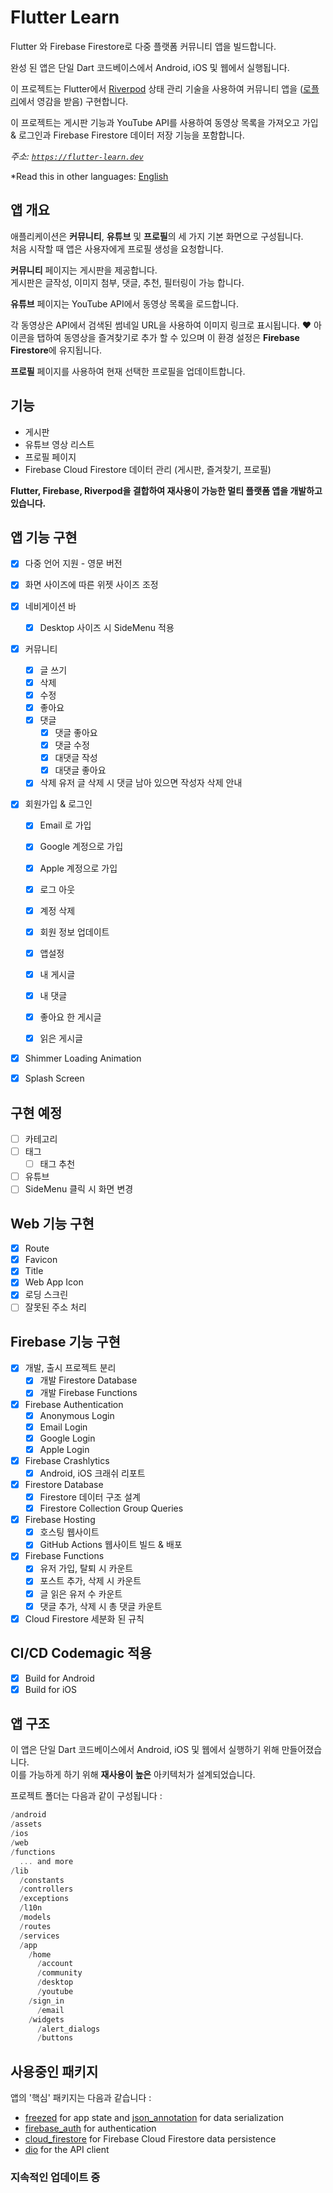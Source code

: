 # Flutter Learn

Flutter 와 Firebase Firestore로 다중 플랫폼 커뮤니티 앱을 빌드합니다.  

완성 된 앱은 단일 Dart 코드베이스에서 Android, iOS 및 웹에서 실행됩니다.  

이 프로젝트는 Flutter에서 [Riverpod](https://riverpod.dev) 상태 관리 기술을 사용하여 커뮤니티 앱을 ([로플리](https://www.lawfully.com/)에서 영감을 받음) 구현합니다.  

이 프로젝트는 게시판 기능과 YouTube API를 사용하여 동영상 목록을 가져오고 가입 & 로그인과 Firebase Firestore 데이터 저장 기능을 포함합니다.  

*주소: [`https://flutter-learn.dev`](https://flutter-learn.dev)*

*Read this in other languages: [English](README.en.md)

## 앱 개요

애플리케이션은 **커뮤니티**, **유튜브** 및 **프로필**의 세 가지 기본 화면으로 구성됩니다.  
처음 시작할 때 앱은 사용자에게 프로필 생성을 요청합니다.  

**커뮤니티** 페이지는 게시판을 제공합니다.  
게시판은 글작성, 이미지 첨부, 댓글, 추천, 필터링이 가능 합니다.  

**유튜브** 페이지는 YouTube API에서 동영상 목록을 로드합니다.  

각 동영상은 API에서 검색된 썸네일 URL을 사용하여 이미지 링크로 표시됩니다. ❤️ 아이콘을 탭하여 동영상을 즐겨찾기로 추가 할 수 있으며 이 환경 설정은 **Firebase Firestore**에 유지됩니다.  

<!-- 현재 선택한 프로필의 즐겨찾기 목록을 보려면 **즐겨찾기** 페이지를 엽니다.
*Open the **Favorites** page to see the list of Favorites for the currently selected profile.* -->

**프로필** 페이지를 사용하여 현재 선택한 프로필을 업데이트합니다.

## 기능

- 게시판
- 유튜브 영상 리스트
- 프로필 페이지
- Firebase Cloud Firestore 데이터 관리 (게시판, 즐겨찾기, 프로필)

**Flutter, Firebase, Riverpod을 결합하여 재사용이 가능한 멀티 플랫폼 앱을 개발하고 있습니다.**  

## 앱 기능 구현

- [x] 다중 언어 지원 - 영문 버전

- [x] 화면 사이즈에 따른 위젯 사이즈 조정
- [x] 네비게이션 바
  - [x] Desktop 사이즈 시 SideMenu 적용

- [x] 커뮤니티
  - [x] 글 쓰기
  - [x] 삭제
  - [x] 수정
  - [x] 좋아요
  - [x] 댓글
    - [x] 댓글 좋아요
    - [x] 댓글 수정
    - [x] 대댓글 작성
    - [x] 대댓글 좋아요
  - [x] 삭제 유저 글 삭제 시 댓글 남아 있으면 작성자 삭제 안내
 
- [x] 회원가입 & 로그인
  - [x] Email 로 가입
  - [x] Google 계정으로 가입
  - [x] Apple 계정으로 가입
  - [x] 로그 아웃
  - [x] 계정 삭제
  - [x] 회원 정보 업데이트

  - [x] 앱설정
  - [x] 내 게시글
  - [x] 내 댓글
  - [x] 좋아요 한 게시글
  - [x] 읽은 게시글

 - [x] Shimmer Loading Animation
 - [x] Splash Screen
## 구현 예정
  - [ ] 카테고리
  - [ ] 태그
    - [ ] 태그 추천
- [ ] 유튜브
- [ ] SideMenu 클릭 시 화면 변경

## Web 기능 구현
- [x] Route
- [x] Favicon
- [x] Title
- [x] Web App Icon
- [x] 로딩 스크린
- [ ] 잘못된 주소 처리

## Firebase 기능 구현
- [x] 개발, 출시 프로젝트 분리
  - [x] 개발 Firestore Database
  - [x] 개발 Firebase Functions
  
- [x] Firebase Authentication
  - [x] Anonymous Login
  - [x] Email Login
  - [x] Google Login
  - [x] Apple Login
    
- [x] Firebase Crashlytics
  - [x] Android, iOS 크래쉬 리포트

- [x] Firestore Database
  - [x] Firestore 데이터 구조 설계
  - [x] Firestore Collection Group Queries
  
- [x] Firebase Hosting
  - [x] 호스팅 웹사이트 
  - [x] GitHub Actions 웹사이트 빌드 & 배포
  
- [x] Firebase Functions
  - [x] 유저 가입, 탈퇴 시 카운트
  - [x] 포스트 추가, 삭제 시 카운트
  - [x] 글 읽은 유저 수 카운트
  - [x] 댓글 추가, 삭제 시 총 댓글 카운트

- [x] Cloud Firestore 세분화 된 규칙

##  CI/CD Codemagic 적용
- [x] Build for Android
- [x] Build for iOS
## 앱 구조

이 앱은 단일 Dart 코드베이스에서 Android, iOS 및 웹에서 실행하기 위해 만들어졌습니다.  
이를 가능하게 하기 위해 **재사용이 높은** 아키텍처가 설계되었습니다.  

프로젝트 폴더는 다음과 같이 구성됩니다 :

``` dart
/android
/assets
/ios
/web
/functions
  ... and more
/lib
  /constants
  /controllers
  /exceptions
  /l10n
  /models
  /routes
  /services
  /app
    /home
      /account
      /community
      /desktop
      /youtube
    /sign_in
      /email
    /widgets
      /alert_dialogs
      /buttons
```

## 사용중인 패키지

앱의 '핵심' 패키지는 다음과 같습니다 :

- [freezed](https://pub.dev/packages/freezed) for app state and [json_annotation](https://pub.dev/packages/json_annotation) for data serialization
- [firebase_auth](https://pub.dev/packages/firebase_auth) for authentication
- [cloud_firestore](https://pub.dev/packages/cloud_firestore) for Firebase Cloud Firestore data persistence
- [dio](https://pub.dev/packages/dio) for the API client

### 지속적인 업데이트 중
